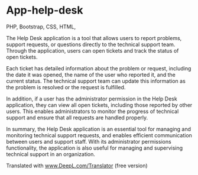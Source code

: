 # App-help-desk
PHP, Bootstrap, CSS, HTML, 

The Help Desk application is a tool that allows users to report problems, support requests, or questions directly to the technical support team. Through the application, users can open tickets and track the status of open tickets.

Each ticket has detailed information about the problem or request, including the date it was opened, the name of the user who reported it, and the current status. The technical support team can update this information as the problem is resolved or the request is fulfilled.

In addition, if a user has the administrator permission in the Help Desk application, they can view all open tickets, including those reported by other users. This enables administrators to monitor the progress of technical support and ensure that all requests are handled properly.

In summary, the Help Desk application is an essential tool for managing and monitoring technical support requests, and enables efficient communication between users and support staff. With its administrator permissions functionality, the application is also useful for managing and supervising technical support in an organization.

Translated with www.DeepL.com/Translator (free version)
